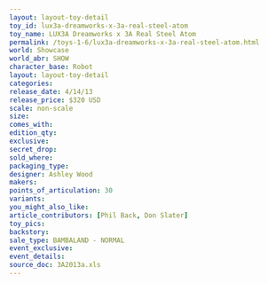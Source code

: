 ```yaml
---
layout: layout-toy-detail 
toy_id: lux3a-dreamworks-x-3a-real-steel-atom
toy_name: LUX3A Dreamworks x 3A Real Steel Atom
permalink: /toys-1-6/lux3a-dreamworks-x-3a-real-steel-atom.html
world: Showcase
world_abr: SHOW
character_base: Robot
layout: layout-toy-detail
categories: 
release_date: 4/14/13
release_price: $320 USD
scale: non-scale
size: 
comes_with: 
edition_qty: 
exclusive: 
secret_drop: 
sold_where: 
packaging_type: 
designer: Ashley Wood
makers: 
points_of_articulation: 30
variants: 
you_might_also_like: 
article_contributors: [Phil Back, Don Slater]
toy_pics: 
backstory: 
sale_type: BAMBALAND - NORMAL
event_exclusive:
event_details: 
source_doc: 3A2013a.xls
---
```


